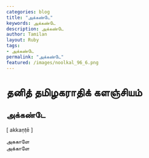 ```yaml
---  
categories: blog  
title: "அக்கண்டே"
keywords: அக்கண்டே  
description: அக்கண்டே
author: Tamilan  
layout: Ruby  
tags:     
- அக்கண்டே
permalink: "அக்கண்டே"  
featured: /images/noolkal_96_6.png  
--- 
```

# தனித் தமிழகராதிக் களஞ்சியம்
## அக்கண்டே

[ akkaṇṭē ]  
  
அககாளே  
அக்காளே